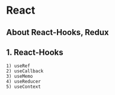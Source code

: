 # React 
## About React-Hooks, Redux
## 1. React-Hooks
    1) useRef
    2) useCallback
    3) useMemo
    4) useReducer
    5) useContext